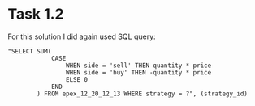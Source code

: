 # Task 1.2
For this solution I did again used SQL query: 
``` 
"SELECT SUM(
            CASE 
                WHEN side = 'sell' THEN quantity * price
                WHEN side = 'buy' THEN -quantity * price
                ELSE 0
            END
        ) FROM epex_12_20_12_13 WHERE strategy = ?", (strategy_id)
        